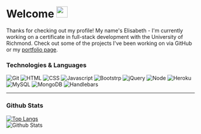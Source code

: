 # Welcome <img src="./favicon.ico" width="30px">

Thanks for checking out my profile! My name's Elisabeth - I'm currently working on a certificate in full-stack development with the University of Richmond. Check out some of the projects I've been working on via GitHub or my [portfolio page](https://eaclumpkens.github.io).

<a name="tech-lang"></a>

### Technologies & Languages

![Git](https://img.shields.io/static/v1?label=vc&message=Git&color=black&logo=git)
![HTML](https://img.shields.io/static/v1?label=code&message=HTML&color=ff0000&logo=html5)
![CSS](https://img.shields.io/static/v1?label=code&message=CSS&color=ff0000&logo=css3)
![Javascript](https://img.shields.io/static/v1?label=code&message=Javascript&color=ff0000&logo=javascript)
![Bootstrp](https://img.shields.io/static/v1?label=stack&message=Bootstrap&color=ff7400&logo=bootstrap)
![jQuery](https://img.shields.io/static/v1?label=stack&message=jQuery&color=ff7400&logo=jquery)
![Node](https://img.shields.io/static/v1?label=stack&message=Node.JS&color=ff7400&logo=node.js)
![Heroku](https://img.shields.io/static/v1?label=stack&message=Heroku&color=ff7400&logo=heroku)
![MySQL](https://img.shields.io/static/v1?label=database&message=mySQL&color=ffc100&logo=mysql)
![MongoDB](https://img.shields.io/static/v1?label=database&message=MongoDB&color=ffc100&logo=mongodb)
![Handlebars](https://img.shields.io/static/v1?label=template&message=Handlebars&color=ff0000&logo=handlebars)


----
<a name="git-stats"></a>

### Github Stats

[![Top Langs](https://github-readme-stats.vercel.app/api/top-langs/?username=eaclumpkens&card_width=495)](https://github.com/anuraghazra/github-readme-stats)<br> 
![Github Stats](https://github-readme-stats.vercel.app/api?username=eaclumpkens&show_icons=true) 
